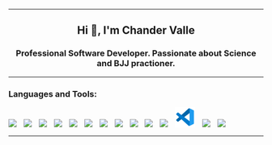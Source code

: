 <hr />

<h2 align="center">Hi 👋, I'm Chander Valle</h2>
<h3 align="center">Professional Software Developer. Passionate about Science and BJJ practioner.</h3>

<hr />

### Languages and Tools:

<p>
  <img src="https://devicons.github.io/devicon/devicon.git/icons/csharp/csharp-original.svg"  width="40" style="padding-right: 10px;"/>
  <img src="https://devicons.github.io/devicon/devicon.git/icons/java/java-original-wordmark.svg"  width="40" style="padding-right: 10px;"/>
  <img src="https://devicons.github.io/devicon/devicon.git/icons/javascript/javascript-original.svg"  width="40" style="padding-right: 10px;"/>
  <img src="https://devicons.github.io/devicon/devicon.git/icons/typescript/typescript-original.svg"  width="40" style="padding-right: 10px;"/>
  <img src="https://devicons.github.io/devicon/devicon.git/icons/angularjs/angularjs-original.svg"  width="40" style="padding-right: 10px;"/>
  <img src="https://www.vectorlogo.zone/logos/springio/springio-icon.svg"  width="40" style="padding-right: 10px;"/>
  <img src="https://devicons.github.io/devicon/devicon.git/icons/postgresql/postgresql-original-wordmark.svg"  width="40" style="padding-right: 10px;"/>
  <img src="https://devicons.github.io/devicon/devicon.git/icons/docker/docker-original-wordmark.svg"  width="40" style="padding-right: 10px;"/>
  <img src="https://devicons.github.io/devicon/devicon.git/icons/html5/html5-original-wordmark.svg"  width="40" style="padding-right: 10px;"/>
  <img src="https://devicons.github.io/devicon/devicon.git/icons/css3/css3-original-wordmark.svg"  width="40" style="padding-right: 10px;"/>
  <img src="https://devicons.github.io/devicon/devicon.git/icons/bootstrap/bootstrap-plain.svg"  width="40" style="padding-right: 10px;"/>
  <img src="https://github.com/vscode-icons/vscode-icons/raw/master/icons/file_type_vscode.svg"  width="40" style="padding-right: 10px;"/>
  <img src="https://devicons.github.io/devicon/devicon.git/icons/visualstudio/visualstudio-plain.svg"  width="40" style="padding-right: 10px;"/>
  <img src="https://devicons.github.io/devicon/devicon.git/icons/intellij/intellij-original.svg"  width="40" style="padding-right: 10px;"/>
</p>

<hr />
